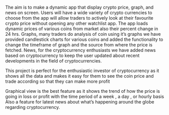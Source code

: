The aim is to make a dynamic app that display crypto price, graph, and news on screen. Users will have a wide variety of crypto currencies to choose from the app will allow traders to actively look at their favourite crypto price without opening any other watchlist app.
The app loads dynamic prices of various coins from market also their percent change in 24 hrs.
Graphs, many traders do analysis of coin using it’s graphs we have provided candlestick charts for various coins and added the functionality to change the timeframe of graph and the source from where the price is fetched.
News, for the cryptocurrency enthusiasts we have added news based on cryptocurrency to keep the user updated about recent developments in the field of cryptocurrencies.

This project is perfect for the enthusiastic investor of cryptocurrency as it shows all the data and makes it easy for them to see the coin price and trade according so that they can make more profit

Graphical view is the best feature as it shows the trend of how the price is going in loss or profit with the time period of a week , a day , or hourly basis
Also a feature for latest news about what’s happening around the globe regarding cryptocurrency.
